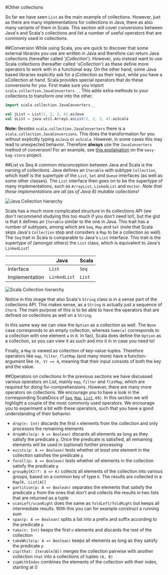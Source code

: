 #Other collections

So far we have seen `List` as the main example of collections. However, just as there are many implementations for collections in Java, there as also many variants of them in Scala. This section will cover conversions between Java's and Scala's collections and list a number of useful operators that are commonly used in collections.
 
##Conversion
While using Scala, you are quick to discover that some external libraries you use are written in Java and therefore can return Java collections (hereafter called '*jCollection*'). However, you instead want to use Scala collections (hereafter called '*sCollection*') as these define more operators to work with in a functional way. On the other hand, some Java based libraries explicitly ask for a jCollection as their input, while you have a sCollection at hand. Scala provides special operators that do these conversions for you. First make sure you import `scala.collection.JavaConverters._`. This adds extra methods to your collections to transform one into the other.

```scala
import scala.collection.JavaConverters._

val jList = List(1, 2, 3, 4).asJava
val sList = java.util.Arrays.asList(1, 2, 3, 4).asScala
```

**Note:** Besides `scala.collection.JavaConverters` there is a `scala.collection.JavaConversions`. This does the transformation for you without explicitly typing `asJava` or `asScala`. However, in some cases this may lead to unexpected behavior. Therefore **always** use the `JavaConverters` method of conversion! For an example, see [this explaination](https://github.com/DANS-KNAW/easy-bag-store/pull/2/files/4884897a43c75550ec6742e08617b8fbc74f0f96#r68929446) on the `easy-bag-store` project.

##List vs Seq
A common misconception between Java and Scala is the naming of collections. Java defines an `Iterable` with subtype `Collection`, which itself is the supertype of the `List`, `Set` and `Queue` interfaces (as well as some other classes). The `List` interface then goes on to be the supertype of many implementations, such as `ArrayList`, `LinkedList` and `Vector`. *Note that these implementations are all (as of Java 8) mutable collections!*

![Java Collection hierarchy](http://www.hsufengko.com/uploads/8/0/5/7/8057674/9060885_orig.jpg)

Scala has a much more complicated structure in its collections API (we don't recommend studying this too much if you don't need to!), but the gist is that it defines an `Iterable` similar to the one in Java. This trait has a number of subtypes, among which are `Seq`, `Map` and `Set` (note that Scala skips Java's `Collection` step and considers a `Map` to be a collection as well). The `Seq` trait in Scala is comparable to Java's `List` interface. This trait is the supertype of (amongst others) the `List` class, which is equivalent to Java's `LinkedList`!

|              |Java        |Scala |
|--------------|------------|------|
|Interface     |`List`      |`Seq` |
|Implementation|`LinkedList`|`List`|
 
 ![Scala Collection hierarchy](http://docs.scala-lang.org/resources/images/collections.immutable.png)
 
Notice in this image that also Scala's `String` class is in a sense part of the collections API. This makes sense, as a `String` is actually just a sequence of `Char`s. The main purpose of this is to be able to have the operators that are defined on collections as well on a `String`.

In this same way we can view the `Option` as a collection as well. The `None` case corresponds to an empty collection, whereas `Some(a)` corresponds to a collection with one element `a` in it. In fact, Scala does define the `Option` as a collection, so you can view it as such and mix it in in case you need to!

Finally, a `Map` is viewed as collection of key-value-tuples. Therefore operators like `map`, `filter`, `flatMap` (and many more) have a function-argument like `(K, V) => A`, meaning that their input consists of both the key and the value. 

##Operators on collections
In the previous sections we have discussed various operators on List, mainly `map`, `filter` and `flatMap`, which are required for doing for-comprehensions. However, there are many more operators on collections. We encourage you to have a look in the corresponding ScalaDocs of [`Seq`](http://www.scala-lang.org/api/current/#scala.collection.Seq), [`Map`](http://www.scala-lang.org/api/current/#scala.collection.Map), [`List`](http://www.scala-lang.org/api/current/#scala.collection.immutable.List), etc. In this section we will highlight a couple of the most commonly used operators. We encourage you to experiment a bit with these operators, such that you have a good understanding of their behavior.

* `drop(n: Int)` discards the first `n` elements from the collection and only processes the remaining elements 
* `dropWhile(p: A => Boolean)` discards all elements as long as they satisfy the predicate `p`. Once the predicate is satisfied, all remaining elements will be used in (optional) further processing
* `exists(p: A => Boolean)` tests whether *at least one* element in the collection satisfies the predicate `p`
* `forall(p: A => Boolean)` tests whether *all* elements in the collection satisfy the predicate `p`
* `groupBy[K](f: A => K)` collects all elements of the collection into various groups, based on a common key of type `K`. The results are collected in a `Map[K, List[A]]`
* `partition(p: A => Boolean)` separates the elements that satisfy the predicate `p` from the ones that don't and collects the results in two lists that are returned as a tuple
* `scanLeft/scanRight` does the same as `foldLeft/foldRight` but keeps all intermediate results. With this you can for example construct a running sum 
* `span(p: A => Boolean)` splits a list into a prefix and suffix according to the predicate `p` 
* `take(n: Int)` keeps the first `n` elements and discards the rest of the collection
* `takeWhile(p: A => Boolean)` keeps all elements as long as they satisfy the predicate `p`
* `zip(that: Iterable[B])` merges the collection pairwise with another collection `that` into a collections of tuples `(A, B)`
* `zipWithIndex` combines the elements of the collection with their index, starting at 0
